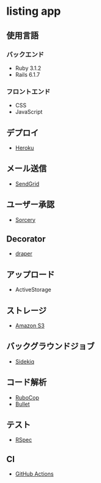 # listing app

## 使用言語

### バックエンド

- Ruby 3.1.2
- Rails 6.1.7

### フロントエンド

- CSS
- JavaScript

## デプロイ

- [Heroku](https://jp.heroku.com/home)

## メール送信

- [SendGrid](https://sendgrid.com/)

## ユーザー承認

- [Sorcery](https://github.com/Sorcery/sorcery)

## Decorator

- [draper](https://github.com/drapergem/draper)

## アップロード

- ActiveStorage

## ストレージ

- [Amazon S3](https://docs.aws.amazon.com/AmazonS3/latest/userguide//Welcome.html)

## バックグラウンドジョブ

- [Sidekiq](https://github.com/mperham/sidekiq)

## コード解析

- [RuboCop](https://github.com/rubocop/rubocop)
- [Bullet](https://github.com/flyerhzm/bullet)

## テスト

- [RSpec](https://github.com/rspec/rspec-rails)

## CI

- [GitHub Actions](https://docs.github.com/en/actions)
